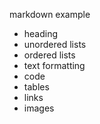 markdown example

- heading
- unordered lists
- ordered lists
- text formatting
- code
- tables
- links
- images
